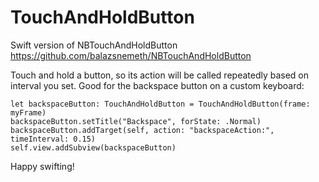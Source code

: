 # TouchAndHoldButton

Swift version of NBTouchAndHoldButton https://github.com/balazsnemeth/NBTouchAndHoldButton

Touch and hold a button, so its action will be called repeatedly based on interval you set.
Good for the backspace button on a custom keyboard:
    
    let backspaceButton: TouchAndHoldButton = TouchAndHoldButton(frame: myFrame)
    backspaceButton.setTitle("Backspace", forState: .Normal)
    backspaceButton.addTarget(self, action: "backspaceAction:", timeInterval: 0.15)
    self.view.addSubview(backspaceButton)

Happy swifting!

